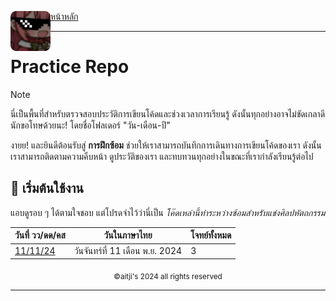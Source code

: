 <div align="left">
    <img src="https://raw.githubusercontent.com/aitji/practice/refs/heads/main/img/aitji-round.png" alt="aitji" align="left" width="64" height="auto">
    <p>
    <a href="#">หน้าหลัก</a>
    </p>
</div>

<hr>

# Practice Repo
> [!NOTE]
> นี่เป็นพื้นที่สำหรับตรวจสอบประวัติการเขียนโค้ดและช่วงเวลาการเรียนรู้ ดังนั้นทุกอย่างอาจไม่ขัดเกลาดีนักขอโทษด้วยนะ!
> โดยชื่อโฟลเดอร์ "วัน-เดือน-ปี"

งายย! และยินดีต้อนรับสู่ **การฝึกซ้อม** ช่วยให้เราสามารถบันทึกการเดินทางการเขียนโค้ดของเรา ดังนั้นเราสามารถติดตามความคืบหน้า ดูประวัติของเรา และทบทวนทุกอย่างในขณะที่เรากำลังเรียนรู้ต่อไป

## 🚀 เริ่มต้นใช้งาน
แอบดูรอบ ๆ ได้ตามใจชอบ แต่โปรดจำไว้ว่านี่เป็น *โค๊ดเหล่านี้ทำระหว่างซ้อมสำหรับแข่งศิลปหัตถกรรม*

<div align="center">
    <table>
        <thead>
            <tr>
                <th>วันที่ วว/ดด/คส</th>
                <th>วันในภาษาไทย</th>
                <th>โจทย์ทั้งหมด</th>
            </tr>
        </thead>
        <tbody>
            <tr>
                <td><a href="./11-11-24/">11/11/24</a></td>
                <td>วันจันทร์ที่ 11 เดือน พ.ย. 2024</td>
                <td>3</td>
            </tr>
        </tbody>
    </table>
</div>

<div align="center"><sub>©aitji's 2024 all rights reserved</sub></div>
<hr>
